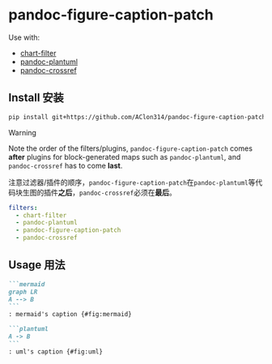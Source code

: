 # pandoc-figure-caption-patch

Use with:

- [chart-filter](https://github.com/nihilor/pandoc-mermaid-chartjs-filter)
- [pandoc-plantuml](https://github.com/timofurrer/pandoc-plantuml-filter)
- [pandoc-crossref](https://github.com/lierdakil/pandoc-crossref/)

## Install 安装
```sh
pip install git+https://github.com/AClon314/pandoc-figure-caption-patch.git
```

> [!WARNING]
> Note the order of the filters/plugins, `pandoc-figure-caption-patch` comes **after** plugins for block-generated maps such as `pandoc-plantuml`, and `pandoc-crossref` has to come **last**.
> 
> 注意过滤器/插件的顺序，`pandoc-figure-caption-patch`在`pandoc-plantuml`等代码块生图的插件**之后**，`pandoc-crossref`必须在**最后**。
> ```yaml
> filters:
>   - chart-filter
>   - pandoc-plantuml
>   - pandoc-figure-caption-patch
>   - pandoc-crossref
> ```

## Usage 用法

~~~markdown
```mermaid
graph LR
A --> B
```
: mermaid's caption {#fig:mermaid}

```plantuml
A -> B
```
: uml's caption {#fig:uml}

~~~